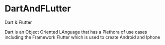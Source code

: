 # DartAndFLutter
Dart &amp; Flutter

Dart is an Object Oriented LAnguage that has a Plethora of use cases including the Framework Flutter which is used to create Android and Iphone 
